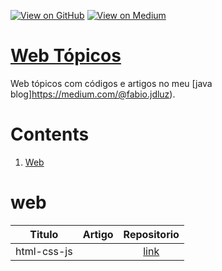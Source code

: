 [![View on GitHub](https://img.shields.io/badge/GitHub-View_on_GitHub-blue?logo=GitHub)](https://github.com/binhojulix/web)  [![View on Medium](https://img.shields.io/badge/Medium-View%20on%20Medium-red?logo=medium)](https://medium.com/@fabio.jdluz) 
# [Web Tópicos](https://github.com/binhojulix/web)
Web tópicos com códigos e artigos no meu [java blog]https://medium.com/@fabio.jdluz). 



# Contents
1.  [Web](#web)


# web

| Titulo        | Artigo           | Repositorio  |
| ------------- |:-------------:| :-----:|
| html-css-js |  | [link](https://github.com/binhojulix/web/tree/master/web/html-css-js) |


